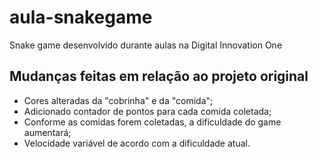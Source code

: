 # aula-snakegame
Snake game desenvolvido durante aulas na Digital Innovation One

## Mudanças feitas em relação ao projeto original

 * Cores alteradas da "cobrinha" e da "comida";
 * Adicionado contador de pontos para cada comida coletada;
 * Conforme as comidas forem coletadas, a dificuldade do game aumentará;
 * Velocidade variável de acordo com a dificuldade atual.

 
